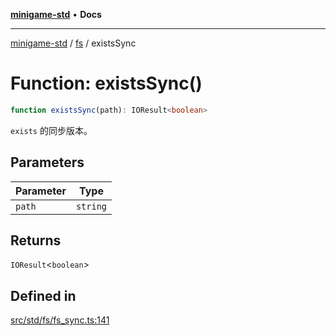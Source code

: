 [**minigame-std**](../../../README.md) • **Docs**

***

[minigame-std](../../../README.md) / [fs](../README.md) / existsSync

# Function: existsSync()

```ts
function existsSync(path): IOResult<boolean>
```

`exists` 的同步版本。

## Parameters

| Parameter | Type |
| ------ | ------ |
| `path` | `string` |

## Returns

`IOResult`\<`boolean`\>

## Defined in

[src/std/fs/fs\_sync.ts:141](https://github.com/JiangJie/minigame-std/blob/d5a0bd55450bd8f6d3ddbc9f604a3e15ebaebf6d/src/std/fs/fs_sync.ts#L141)
